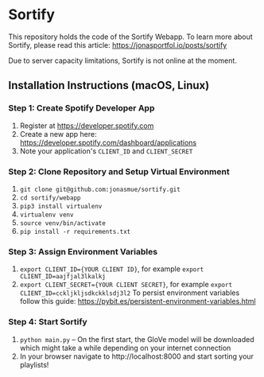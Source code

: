 # Sortify

This repository holds the code of the Sortify Webapp. To learn more about Sortify, please read this article: https://jonasportfol.io/posts/sortify

Due to server capacity limitations, Sortify is not online at the moment.

## Installation Instructions (macOS, Linux)

### Step 1: Create Spotify Developer App
1. Register at https://developer.spotify.com
2. Create a new app here: https://developer.spotify.com/dashboard/applications
3. Note your application's `CLIENT_ID` and `CLIENT_SECRET`

### Step 2: Clone Repository and Setup Virtual Environment
1. `git clone git@github.com:jonasmue/sortify.git`
2. `cd sortify/webapp`
3. `pip3 install virtualenv`
4. `virtualenv venv`
5. `source venv/bin/activate`
6. `pip install -r requirements.txt`

### Step 3: Assign Environment Variables
1. `export CLIENT_ID={YOUR CLIENT ID}`, for example `export CLIENT_ID=aajfjal3lkalkj`
2. `export CLIENT_SECRET={YOUR CLIENT SECRET}`, for example `export CLIENT_ID=cckljkljsdkckklsdj3l2`
To persist environment variables follow this guide: https://pybit.es/persistent-environment-variables.html

### Step 4: Start Sortify
1. `python main.py` – On the first start, the GloVe model will be downloaded which might take a while depending on your internet connection
2. In your browser navigate to http://localhost:8000 and start sorting your playlists!

